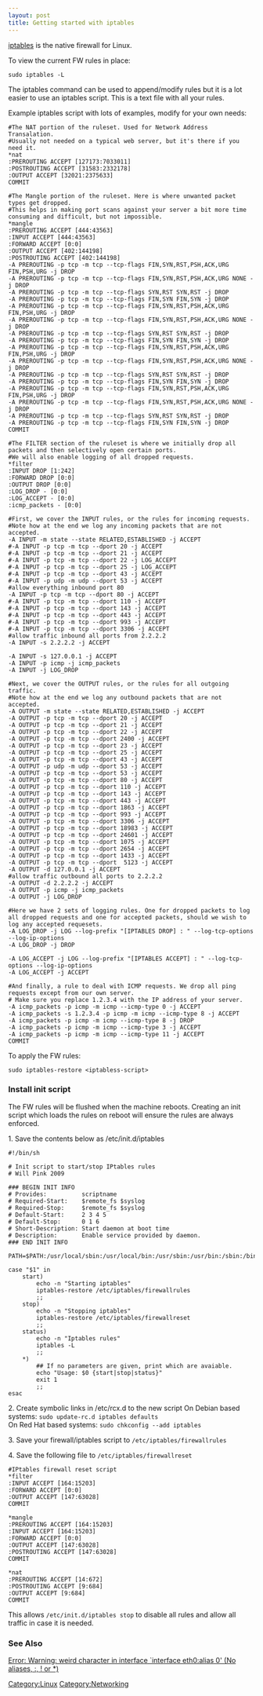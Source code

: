 ```yaml
---
layout: post 
title: Getting started with iptables
---
```


[iptables](http://www.netfilter.org) is the native firewall for Linux.

To view the current FW rules in place:

    sudo iptables -L

The iptables command can be used to append/modify rules but it is a lot
easier to use an iptables script. This is a text file with all your
rules.

Example iptables script with lots of examples, modify for your own
needs:

    #The NAT portion of the ruleset. Used for Network Address Transalation.
    #Usually not needed on a typical web server, but it's there if you need it.
    *nat
    :PREROUTING ACCEPT [127173:7033011]
    :POSTROUTING ACCEPT [31583:2332178]
    :OUTPUT ACCEPT [32021:2375633]
    COMMIT

    #The Mangle portion of the ruleset. Here is where unwanted packet types get dropped.
    #This helps in making port scans against your server a bit more time consuming and difficult, but not impossible.
    *mangle
    :PREROUTING ACCEPT [444:43563]
    :INPUT ACCEPT [444:43563]
    :FORWARD ACCEPT [0:0]
    :OUTPUT ACCEPT [402:144198]
    :POSTROUTING ACCEPT [402:144198]
    -A PREROUTING -p tcp -m tcp --tcp-flags FIN,SYN,RST,PSH,ACK,URG FIN,PSH,URG -j DROP
    -A PREROUTING -p tcp -m tcp --tcp-flags FIN,SYN,RST,PSH,ACK,URG NONE -j DROP
    -A PREROUTING -p tcp -m tcp --tcp-flags SYN,RST SYN,RST -j DROP
    -A PREROUTING -p tcp -m tcp --tcp-flags FIN,SYN FIN,SYN -j DROP
    -A PREROUTING -p tcp -m tcp --tcp-flags FIN,SYN,RST,PSH,ACK,URG FIN,PSH,URG -j DROP
    -A PREROUTING -p tcp -m tcp --tcp-flags FIN,SYN,RST,PSH,ACK,URG NONE -j DROP
    -A PREROUTING -p tcp -m tcp --tcp-flags SYN,RST SYN,RST -j DROP
    -A PREROUTING -p tcp -m tcp --tcp-flags FIN,SYN FIN,SYN -j DROP
    -A PREROUTING -p tcp -m tcp --tcp-flags FIN,SYN,RST,PSH,ACK,URG FIN,PSH,URG -j DROP
    -A PREROUTING -p tcp -m tcp --tcp-flags FIN,SYN,RST,PSH,ACK,URG NONE -j DROP
    -A PREROUTING -p tcp -m tcp --tcp-flags SYN,RST SYN,RST -j DROP
    -A PREROUTING -p tcp -m tcp --tcp-flags FIN,SYN FIN,SYN -j DROP
    -A PREROUTING -p tcp -m tcp --tcp-flags FIN,SYN,RST,PSH,ACK,URG FIN,PSH,URG -j DROP
    -A PREROUTING -p tcp -m tcp --tcp-flags FIN,SYN,RST,PSH,ACK,URG NONE -j DROP
    -A PREROUTING -p tcp -m tcp --tcp-flags SYN,RST SYN,RST -j DROP
    -A PREROUTING -p tcp -m tcp --tcp-flags FIN,SYN FIN,SYN -j DROP
    COMMIT

    #The FILTER section of the ruleset is where we initially drop all packets and then selectively open certain ports.
    #We will also enable logging of all dropped requests.
    *filter
    :INPUT DROP [1:242]
    :FORWARD DROP [0:0]
    :OUTPUT DROP [0:0]
    :LOG_DROP - [0:0]
    :LOG_ACCEPT - [0:0]
    :icmp_packets - [0:0]

    #First, we cover the INPUT rules, or the rules for incoming requests.
    #Note how at the end we log any incoming packets that are not accepted.
    -A INPUT -m state --state RELATED,ESTABLISHED -j ACCEPT
    #-A INPUT -p tcp -m tcp --dport 20 -j ACCEPT
    #-A INPUT -p tcp -m tcp --dport 21 -j ACCEPT
    #-A INPUT -p tcp -m tcp --dport 22 -j LOG_ACCEPT
    #-A INPUT -p tcp -m tcp --dport 25 -j LOG_ACCEPT
    #-A INPUT -p tcp -m tcp --dport 43 -j ACCEPT
    #-A INPUT -p udp -m udp --dport 53 -j ACCEPT
    #allow everything inbound port 80
    -A INPUT -p tcp -m tcp --dport 80 -j ACCEPT
    #-A INPUT -p tcp -m tcp --dport 110 -j ACCEPT
    #-A INPUT -p tcp -m tcp --dport 143 -j ACCEPT
    #-A INPUT -p tcp -m tcp --dport 443 -j ACCEPT
    #-A INPUT -p tcp -m tcp --dport 993 -j ACCEPT
    #-A INPUT -p tcp -m tcp --dport 3306 -j ACCEPT
    #allow traffic inbound all ports from 2.2.2.2
    -A INPUT -s 2.2.2.2 -j ACCEPT

    -A INPUT -s 127.0.0.1 -j ACCEPT
    -A INPUT -p icmp -j icmp_packets
    -A INPUT -j LOG_DROP

    #Next, we cover the OUTPUT rules, or the rules for all outgoing traffic.
    #Note how at the end we log any outbound packets that are not accepted.
    -A OUTPUT -m state --state RELATED,ESTABLISHED -j ACCEPT
    -A OUTPUT -p tcp -m tcp --dport 20 -j ACCEPT
    -A OUTPUT -p tcp -m tcp --dport 21 -j ACCEPT
    -A OUTPUT -p tcp -m tcp --dport 22 -j ACCEPT
    -A OUTPUT -p tcp -m tcp --dport 2400 -j ACCEPT
    -A OUTPUT -p tcp -m tcp --dport 23 -j ACCEPT
    -A OUTPUT -p tcp -m tcp --dport 25 -j ACCEPT
    -A OUTPUT -p tcp -m tcp --dport 43 -j ACCEPT
    -A OUTPUT -p udp -m udp --dport 53 -j ACCEPT
    -A OUTPUT -p tcp -m tcp --dport 53 -j ACCEPT
    -A OUTPUT -p tcp -m tcp --dport 80 -j ACCEPT
    -A OUTPUT -p tcp -m tcp --dport 110 -j ACCEPT
    -A OUTPUT -p tcp -m tcp --dport 143 -j ACCEPT
    -A OUTPUT -p tcp -m tcp --dport 443 -j ACCEPT
    -A OUTPUT -p tcp -m tcp --dport 1863 -j ACCEPT
    -A OUTPUT -p tcp -m tcp --dport 993 -j ACCEPT
    -A OUTPUT -p tcp -m tcp --dport 3306 -j ACCEPT
    -A OUTPUT -p tcp -m tcp --dport 18983 -j ACCEPT
    -A OUTPUT -p tcp -m tcp --dport 24601 -j ACCEPT
    -A OUTPUT -p tcp -m tcp --dport 1075 -j ACCEPT
    -A OUTPUT -p tcp -m tcp --dport 2654 -j ACCEPT
    -A OUTPUT -p tcp -m tcp --dport 1433 -j ACCEPT
    -A OUTPUT -p tcp -m tcp --dport  5123 -j ACCEPT
    -A OUTPUT -d 127.0.0.1 -j ACCEPT
    #allow traffic outbound all ports to 2.2.2.2
    -A OUTPUT -d 2.2.2.2 -j ACCEPT
    -A OUTPUT -p icmp -j icmp_packets
    -A OUTPUT -j LOG_DROP

    #Here we have 2 sets of logging rules. One for dropped packets to log all dropped requests and one for accepted packets, should we wish to log any accepted requesets.
    -A LOG_DROP -j LOG --log-prefix "[IPTABLES DROP] : " --log-tcp-options --log-ip-options
    -A LOG_DROP -j DROP

    -A LOG_ACCEPT -j LOG --log-prefix "[IPTABLES ACCEPT] : " --log-tcp-options --log-ip-options
    -A LOG_ACCEPT -j ACCEPT

    #And finally, a rule to deal with ICMP requests. We drop all ping requests except from our own server.
    # Make sure you replace 1.2.3.4 with the IP address of your server.
    -A icmp_packets -p icmp -m icmp --icmp-type 0 -j ACCEPT
    -A icmp_packets -s 1.2.3.4 -p icmp -m icmp --icmp-type 8 -j ACCEPT
    -A icmp_packets -p icmp -m icmp --icmp-type 8 -j DROP
    -A icmp_packets -p icmp -m icmp --icmp-type 3 -j ACCEPT
    -A icmp_packets -p icmp -m icmp --icmp-type 11 -j ACCEPT
    COMMIT

To apply the FW rules:

    sudo iptables-restore <iptabless-script>

### Install init script

The FW rules will be flushed when the machine reboots. Creating an init
script which loads the rules on reboot will ensure the rules are always
enforced.

1\. Save the contents below as /etc/init.d/iptables

    #!/bin/sh

    # Init script to start/stop IPtables rules
    # Will Pink 2009

    ### BEGIN INIT INFO
    # Provides:          scriptname
    # Required-Start:    $remote_fs $syslog
    # Required-Stop:     $remote_fs $syslog
    # Default-Start:     2 3 4 5
    # Default-Stop:      0 1 6
    # Short-Description: Start daemon at boot time
    # Description:       Enable service provided by daemon.
    ### END INIT INFO

    PATH=$PATH:/usr/local/sbin:/usr/local/bin:/usr/sbin:/usr/bin:/sbin:/bin

    case "$1" in
        start)
            echo -n "Starting iptables"
            iptables-restore /etc/iptables/firewallrules
            ;;
        stop)
            echo -n "Stopping iptables"
            iptables-restore /etc/iptables/firewallreset
            ;;
        status)
            echo -n "Iptables rules"
            iptables -L
            ;;
        *)
            ## If no parameters are given, print which are avaiable.
            echo "Usage: $0 {start|stop|status}"
            exit 1
            ;;
    esac

2\. Create symbolic links in /etc/rcx.d to the new script On Debian based
systems: `sudo update-rc.d iptables defaults`\
On Red Hat based systems: `sudo chkconfig --add iptables`

3\. Save your firewall/iptables script to `/etc/iptables/firewallrules`

4\. Save the following file to `/etc/iptables/firewallreset`

    #IPtables firewall reset script
    *filter
    :INPUT ACCEPT [164:15203]
    :FORWARD ACCEPT [0:0]
    :OUTPUT ACCEPT [147:63028]
    COMMIT

    *mangle
    :PREROUTING ACCEPT [164:15203]
    :INPUT ACCEPT [164:15203]
    :FORWARD ACCEPT [0:0]
    :OUTPUT ACCEPT [147:63028]
    :POSTROUTING ACCEPT [147:63028]
    COMMIT

    *nat
    :PREROUTING ACCEPT [14:672]
    :POSTROUTING ACCEPT [9:684]
    :OUTPUT ACCEPT [9:684]
    COMMIT

This allows `/etc/init.d/iptables stop` to disable all rules and allow
all traffic in case it is needed.

### See Also

[Error: Warning: weird character in interface \`interface eth0:alias 0\'
(No aliases, :, ! or
\*)](Error:_Warning:_weird_character_in_interface_`interface_eth0:alias_0'_(No_aliases,_:,_!_or_*)_(Iptables) "wikilink")

[Category:Linux](Category:Linux "wikilink")
[Category:Networking](Category:Networking "wikilink")
